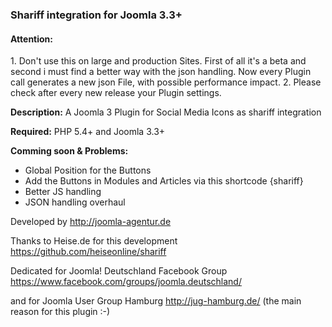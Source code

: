 <h3>Shariff integration for Joomla 3.3+</h3>

<h4>Attention:</h4>
1. Don't use this on large and production Sites. First of all it's a beta and second i must find a better way with the json handling. Now every Plugin call generates a new json File, with possible performance impact.
2. Please check after every new release your Plugin settings. 


<b>Description:</b>
A Joomla 3 Plugin for Social Media Icons as shariff integration

<b>Required:</b>
PHP 5.4+ and Joomla 3.3+

<b>Comming soon & Problems:</b>
<ul>
<li>Global Position for the Buttons</li>
<li>Add the Buttons in Modules and Articles via this shortcode {shariff}</li>
<li>Better JS handling</li>
<li>JSON handling overhaul</li>
</ul>

Developed by http://joomla-agentur.de

Thanks to Heise.de for this development https://github.com/heiseonline/shariff

Dedicated for Joomla! Deutschland Facebook Group https://www.facebook.com/groups/joomla.deutschland/

and for Joomla User Group Hamburg http://jug-hamburg.de/ (the main reason for this plugin :-)
